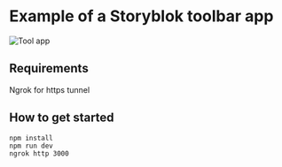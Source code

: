 # Example of a Storyblok toolbar app

![Tool app](https://a.storyblok.com/f/51376/848x399/73eb787972/tool.jpg)

## Requirements

Ngrok for https tunnel

## How to get started

```
npm install
npm run dev
ngrok http 3000
```
